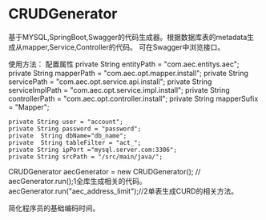 # CRUDGenerator
基于MYSQL,SpringBoot,Swagger的代码生成器。根据数据库表的metadata生成从mapper,Service,Controller的代码。
可在Swagger中浏览接口。

使用方法：
配置属性
	private String entityPath = "com.aec.entitys.aec";
	private String mapperPath = "com.aec.opt.mapper.install";
	private String servicePath = "com.aec.opt.service.api.install";
	private String serviceImplPath = "com.aec.opt.service.impl.install";
	private String controllerPath = "com.aec.opt.controller.install";
	private String mapperSufix = "Mapper";
	
	private String user = "account";
	private String password = "password";
	private  String dbName="db_name";
	private  String tableFilter = "act_";
	private String ipPort ="mysql.server.com:3306";
	private String srcPath = "/src/main/java/";


 CRUDGenerator aecGenerator = new CRUDGenerator();
//		 aecGenerator.run();1全库生成相关的代码。
		 aecGenerator.run("aec_address_limit");//2单表生成CURD的相关方法。

简化程序员的基础编码时间。


